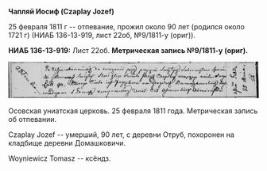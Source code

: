 **Чапляй Иосиф (Czaplay Jozef)**

25 февраля 1811 г -- отпевание, прожил около 90 лет (родился около 1721
г) (НИАБ 136-13-919, лист 22об, №9/1811-у (ориг)).

**НИАБ 136-13-919:** Лист 22об. **Метрическая запись №9/1811-у (ориг).**

![](./media/017b9f6af32b98d0ad2d41332d833c53bedd105a.png)

Осовская униатская церковь. 25 февраля 1811 года. Метрическая запись об
отпевании.

Czaplay Jozef -- умерший, 90 лет, с деревни Отруб, похоронен на кладбище
деревни Домашковичи.

Woyniewicz Tomasz -- ксёндз.
